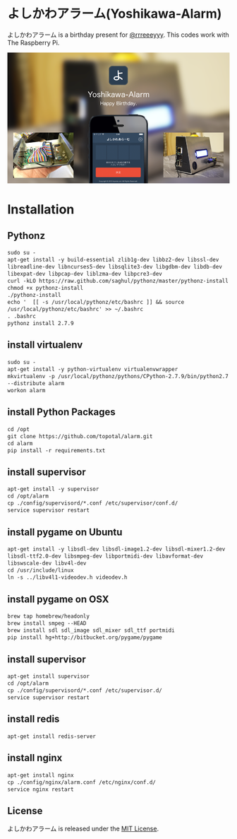 # よしかわアラーム(Yoshikawa-Alarm)

よしかわアラーム is a birthday present for [@rrreeeyyy](https://twitter.com/rrreeeyyy).
This codes work with The Raspberry Pi.

![よしかわあらーむ](./images/main.png)

# Installation

## Pythonz 

```
sudo su -
apt-get install -y build-essential zlib1g-dev libbz2-dev libssl-dev libreadline-dev libncurses5-dev libsqlite3-dev libgdbm-dev libdb-dev libexpat-dev libpcap-dev liblzma-dev libpcre3-dev
curl -kLO https://raw.github.com/saghul/pythonz/master/pythonz-install
chmod +x pythonz-install
./pythonz-install
echo '  [[ -s /usr/local/pythonz/etc/bashrc ]] && source /usr/local/pythonz/etc/bashrc' >> ~/.bashrc
. .bashrc
pythonz install 2.7.9
```


## install virtualenv

```
sudo su -
apt-get install -y python-virtualenv virtualenvwrapper
mkvirtualenv -p /usr/local/pythonz/pythons/CPython-2.7.9/bin/python2.7 --distribute alarm
workon alarm
```

## install Python Packages

```
cd /opt
git clone https://github.com/topotal/alarm.git
cd alarm
pip install -r requirements.txt
```

## install supervisor

```
apt-get install -y supervisor
cd /opt/alarm
cp ./config/supervisord/*.conf /etc/supervisor/conf.d/
service supervisor restart
```

## install pygame on Ubuntu

```
apt-get install -y libsdl-dev libsdl-image1.2-dev libsdl-mixer1.2-dev libsdl-ttf2.0-dev libsmpeg-dev libportmidi-dev libavformat-dev libswscale-dev libv4l-dev
cd /usr/include/linux
ln -s ../libv4l1-videodev.h videodev.h
```

## install pygame on OSX 
```
brew tap homebrew/headonly
brew install smpeg --HEAD
brew install sdl sdl_image sdl_mixer sdl_ttf portmidi
pip install hg+http://bitbucket.org/pygame/pygame
```
## install supervisor

```
apt-get install supervisor
cd /opt/alarm
cp ./config/supervisord/*.conf /etc/supervisor.d/
service supervisor restart
```

## install redis

```
apt-get install redis-server
```

## install nginx

```
apt-get install nginx
cp ./config/nginx/alarm.conf /etc/nginx/conf.d/
service nginx restart
```
## License

よしかわアラーム is released under the [MIT License](http://www.opensource.org/licenses/MIT).
